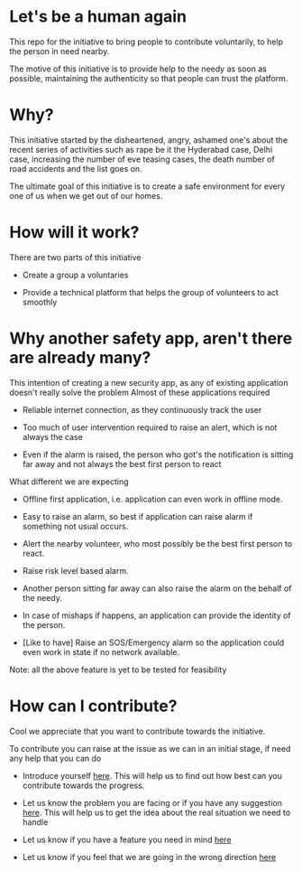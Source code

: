 
# Let's be a human again

This repo for the initiative to bring people to contribute voluntarily, to help the person in need nearby. 


The motive of this initiative is to provide help to the needy as soon as possible, maintaining the authenticity so that people can trust the platform.



# Why?

This initiative started by the disheartened, angry, ashamed one's about the recent series of activities such as rape be it the Hyderabad case, Delhi case, increasing the number of eve teasing cases, the death number of road accidents and the list goes on.



The ultimate goal of this initiative is to create a safe environment for every one of us when we get out of our homes.



# How will it work?



There are two parts of this initiative  
* Create a group a voluntaries 

* Provide a technical platform that helps the group of volunteers to act smoothly



# Why another safety app, aren't there are already many?

This intention of creating a new security app, as any of existing application doesn't really solve the problem 
Almost of these applications required

* Reliable internet connection, as they continuously track the user

* Too much of user intervention required to raise an alert, which is not always the case

* Even if the alarm is raised, the person who got's the notification is sitting far away and not always the best first person to react



What different we are expecting 

* Offline first application, i.e. application can even work in offline mode.

* Easy to raise an alarm, so best if application can raise alarm if something not usual occurs.

* Alert the nearby volunteer, who most possibly be the best first person to react.

* Raise risk level based alarm.

* Another person sitting far away can also raise the alarm on the behalf of the needy.

* In case of mishaps if happens, an application can provide the identity of the person.

* [Like to have] Raise an SOS/Emergency alarm so the application could even work in state if no network available.



Note: all the above feature is yet to be tested for feasibility





# How can I contribute?



Cool we appreciate that you want to contribute towards the initiative.



To contribute you can raise at the issue as we can in an initial stage, if need any help that you can do



* Introduce yourself [here](https://github.com/ramank775/SafetyAppDiscussion/issues/new?assignees=&labels=&template=introduction.md&title=). This will help us to find out how best can you contribute towards the progress.



* Let us know the problem you are facing or if you have any suggestion [here](https://github.com/ramank775/SafetyAppDiscussion/issues/new?assignees=&labels=&template=problem-statement.md&title=). This will help us to get the idea about the real situation we need to handle



* Let us know if you have a feature you need in mind [here](https://github.com/ramank775/SafetyAppDiscussion/issues/new?assignees=&labels=&template=feature_request.md&title=)



* Let us know if you feel that we are going in the wrong direction [here](https://github.com/ramank775/SafetyAppDiscussion/issues/new?assignees=&labels=&template=bug_report.md&title=)





